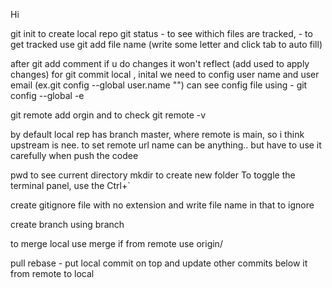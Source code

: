 Hi

git init to create local repo
git status - to see withich files are tracked, - to get tracked use git add file name
(write some letter and click tab to auto fill)

after git add comment if u do changes it won't reflect (add used to apply changes)
for git commit local , inital we need to config user name and user email (ex.git config --global user.name "")
can see config file using  - git config --global -e

git remote add orgin and to check git remote -v

by default local rep has branch master, where remote is main, so i think  upstream is nee.
to set remote url name can be anything.. but have to use it carefully when push the codee


pwd to see current directory
mkdir to create new folder
To toggle the terminal panel, use the Ctrl+`

create gitignore file with no extension and write file name in that to ignore

create branch using branch <name>

to merge local use merge <branch-name> if from remote use origin/<branch-name>

pull rebase - put local commit on top and update other commits below it from remote to local
